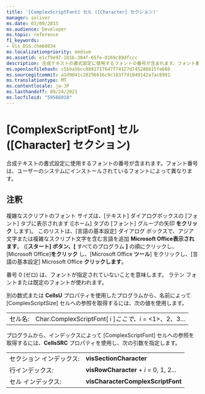 ```yaml
---
title: '[ComplexScriptFont] セル ([Character] セクション)'
manager: soliver
ms.date: 03/09/2015
ms.audience: Developer
ms.topic: reference
f1_keywords:
- Vis_DSS.chm60034
ms.localizationpriority: medium
ms.assetid: e1cf9e97-101b-384f-65fe-0169c89dfccc
description: 合成テキストの書式設定に使用するフォントの番号が含まれます。フォント番号は、ユーザーのシステムにインストールされているフォントによって異なります。
ms.openlocfilehash: c5bba5bcc8881717647f74127d745286615fe660
ms.sourcegitcommit: a1d9041c20256616c9c183f7d1049142a7ac6991
ms.translationtype: MT
ms.contentlocale: ja-JP
ms.lasthandoff: 09/24/2021
ms.locfileid: "59566018"
---
```

# <a name="complexscriptfont-cell-character-section"></a>[ComplexScriptFont] セル ([Character] セクション)

合成テキストの書式設定に使用するフォントの番号が含まれます。フォント番号は、ユーザーのシステムにインストールされているフォントによって異なります。 
  
## <a name="remarks"></a>注釈

複雑なスクリプトのフォント サイズは、[テキスト] ダイアログボックスの [フォント] タブに表示されます ([ホーム] タブの [フォント] グループの矢印 **をクリック** します)。  このリストは、[言語の基本設定] ダイアログ ボックスで、アジア文字または複雑なスクリプト文字を含む言語を追加 **Microsoft Office表示されます**。 ([**スタート] ボタン、[** すべてのプログラム **]** の順にクリックし、[Microsoft Office]**をクリック** し、[Microsoft Office **ツール**] をクリックし、[言語の基本設定] Microsoft Office **クリックします**。
  
番号 0 (ゼロ) は、フォントが指定されていないことを意味します。 ラテン フォントまたは既定のフォントが使われます。
  
別の数式または **CellsU** プロパティを使用したプログラムから、名前によって [ComplexScriptSize] セルへの参照を取得するには、次の値を使用します。 
  
|||
|:-----|:-----|
|セル名:  <br/> |Char.ComplexScriptFont[ i ]*ここで、i* = <1>、2、3...   <br/> |
   
プログラムから、インデックスによって [ComplexScriptFont] セルへの参照を取得するには、**CellsSRC** プロパティを使用し、次の引数を指定します。 
  
|||
|:-----|:-----|
|セクション インデックス:  <br/> |**visSectionCharacter** <br/> |
|行インデックス:  <br/> |**visRowCharacter**  +  *i* *=* 0, 1, 2...  <br/> |
|セル インデックス:  <br/> |**visCharacterComplexScriptFont** <br/> |
   

